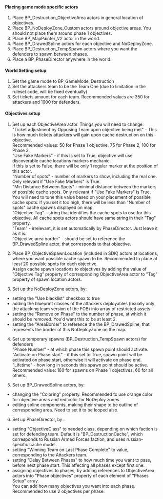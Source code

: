 #### Placing game mode specific actors

1. Place BP_Destruction_ObjectiveArea actors in general location of objectives. 
2. Place BP_NoDeployZone_Custom actors around objective areas. You should not place them around phase 1 objectives.
3. Place BP_MapPainter_V2 actor in the world. 
4. Place BP_DrawedSpline actors for each objective and NoDeployZone. 
5. Place BP_Destruction_TempSpawn actors where you want the defenders to spawn between phases.
6. Place a BP_PhaseDirector anywhere in the world.

#### World Setting setup
1. Set the game mode to BP_GameMode_Destruction 
2. Set the attackers team to be the Team One (due to limitation in the ruleset code, will be fixed eventually) 
3. Set tickets amount for each team. Recommended values are 350 for attackers and 1000 for defenders. 

#### Objectives setup 
1. Set up each ObjectiveArea actor. Things you will need to change:  
"Ticket adjustment by Opposing Team upon objective being met" - This is how much tickets attackers will gain upon cache destruction on this objective.  
Recommended values: 50 for Phase 1 objective, 75 for Phase 2, 100 for Phase 3.  
"Use Fake Markers" - if this is set to True, objective will use discoverable cache locations markers mechanic.  
If this is set to False, there will be only 1 regular marker at the position of this actor.  
"Number of spots" - number of markers to show, including the real one. Only relevant if "Use Fake Markers" is True.  
"Min Distance Between Spots" - minimal distance between the markers of possible cache spots. Only relevant if "Use Fake Markers" is True.  
You will need to tune this value based on your placement of possible cache spots. If you set it too high, there will be less than "Number of spots" cache spawns displayed on map.  
"Objective Tag" - string that identifies the cache spots to use for this objective. All cache spots actors should have same string in their "Tag" property.  
"Team" - irrelevant, it is set automatically by PhaseDirector. Just leave it as it is.  
"Objective area border" - should be set to reference the BP_DrawedSpline actor, that corresponds to that objective.  
  
2. Place BP_ObjectiveSpawnLocation (included in SDK) actors at locations, where you want possible cache spawn to be. Recommended to place at least 20 possible spots for each objective.  
Assign cache spawn locations to objectives by adding the value of "Objective Tag" property of corresponding ObjectiveArea actor to "Tag" property of spawn location actors.  
  
3. Set up the NoDeployZone actors, by:  
- setting the "Use blacklist" checkbox to true
- adding the blueprint classes of the attackers deployables (usually only the attacking team version of the FOB) into array of restricted assets
- setting the "Remove on Phase" to the number of phase, at which it should be removed. You'd want this to be at least 2.  
- setting the "AreaBorder" to reference the the BP_DrawedSpline, that represents the border of this NoDeployZone on the map.  
  
4. Set up temporary spawns (BP_Destruction_TempSpawn actors) for defenders  
"Phase Number" - at which phase this spawn point should activate.  
"Activate on Phase start" - if this set to True, spawn point will be activated on phase start, otherwise it will activate on phase end.  
"Lifetime" - how long in seconds this spawn point should be active. Recommended value: 180 for spawns on Phase 1 objectives, 60 for all others.  
  
5. Set up BP_DrawedSpline actors, by:  
- changing the "Coloring" property. Recommended to use orange color for objective areas and red color for NoDeploy zones.  
- editing spline components, making their shape to be outline of corresponding area. Need to set it to be looped also.  
  
6. Set up PhaseDirector, by :  
- setting "ObjectiveClass" to needed class, depending on which faction is set for defending team. Default is "BP_DestructionCache", which corresponds to Russian Armed Forces faction, and uses russian-specific cache model.  
- setting "Winning Team on Last Phase Complete" to value, corresponding to the Attackers team.  
- setting "Delay Between Phases" to how much time you want to pass, before next phase start. This affecting all phases except first one. 
- assigning objectives to phases, by adding references to ObjectiveArea actors into "Phase objectives" property of each element of "Phases Setup" array.  
You can add how many objectives you want into each phase.  
Recommended to use 2 objectives per phase.  
